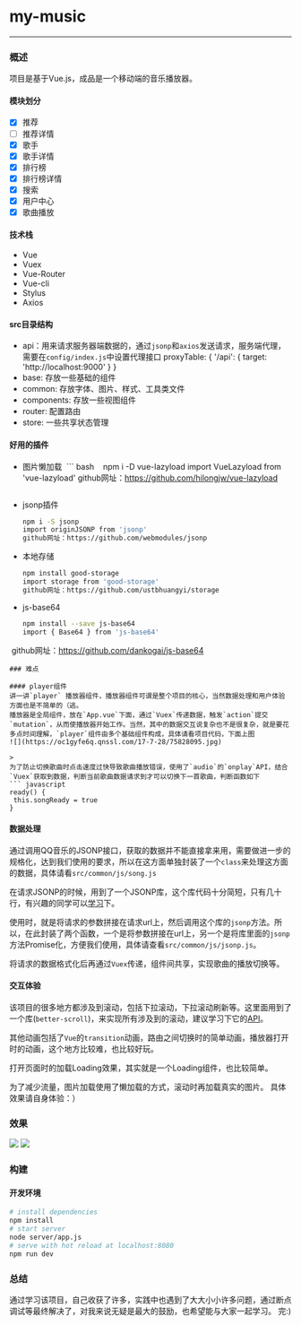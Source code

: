 # my-music

--------
### 概述
项目是基于Vue.js，成品是一个移动端的音乐播放器。
#### 模块划分
> 
* [x] 推荐
* [ ] 推荐详情
* [x] 歌手
* [x] 歌手详情
* [x] 排行榜
* [x] 排行榜详情
* [x] 搜索
* [x] 用户中心
* [x] 歌曲播放
#### 技术栈
> 
*  Vue
*  Vuex
*  Vue-Router
*  Vue-cli
*  Stylus
*  Axios

#### src目录结构
* api：用来请求服务器端数据的，通过`jsonp`和`axios`发送请求，服务端代理，需要在`config/index.js`中设置代理接口
    proxyTable: {
      '/api': {
        target: 'http://localhost:9000'
      }
    }
* base: 存放一些基础的组件 
* common: 存放字体、图片、样式、工具类文件
* components: 存放一些视图组件
* router: 配置路由
* store: 一些共享状态管理
#### 好用的插件
* 图片懒加载
  ``` bash
    npm i -D vue-lazyload
    import VueLazyload from 'vue-lazyload'
    github网址：https://github.com/hilongjw/vue-lazyload
  ```
* jsonp插件
  ``` bash
  npm i -S jsonp
  import originJSONP from 'jsonp'
  github网址：https://github.com/webmodules/jsonp
  ```
* 本地存储
  ``` bash
  npm install good-storage
  import storage from 'good-storage'
  github网址：https://github.com/ustbhuangyi/storage
  ```
* js-base64
  ``` bash
  npm install --save js-base64
  import { Base64 } from 'js-base64'
  github网址：https://github.com/dankogai/js-base64
  ```
  ### 难点

#### player组件
讲一讲`player`	播放器组件，播放器组件可谓是整个项目的核心，当然数据处理和用户体验方面也是不简单的（逃。
播放器是全局组件，放在`App.vue`下面，通过`Vuex`传递数据，触发`action`提交`mutation`，从而使播放器开始工作。当然，其中的数据交互说复杂也不是很复杂，就是要花多点时间理解，`player`组件由多个基础组件构成，具体请看项目代码，下面上图
![](https://oc1gyfe6q.qnssl.com/17-7-28/75828095.jpg)

> 
为了防止切换歌曲时点击速度过快导致歌曲播放错误，使用了`audio`的`onplay`API，结合`Vuex`获取到数据，判断当前歌曲数据请求到才可以切换下一首歌曲，判断函数如下
``` javascript
 ready() {
   this.songReady = true
 }
```
#### 数据处理
通过调用QQ音乐的JSONP接口，获取的数据并不能直接拿来用，需要做进一步的规格化，达到我们使用的要求，所以在这方面单独封装了一个`class`来处理这方面的数据，具体请看`src/common/js/song.js`

在请求JSONP的时候，用到了一个JSONP库，这个库代码十分简短，只有几十行，有兴趣的同学可以[学习](https://github.com/webmodules/jsonp)下。

使用时，就是将请求的参数拼接在请求url上，然后调用这个库的`jsonp`方法。所以，在此封装了两个函数，一个是将参数拼接在url上，另一个是将库里面的`jsonp`方法Promise化，方便我们使用，具体请查看`src/common/js/jsonp.js`。

将请求的数据格式化后再通过`Vuex`传递，组件间共享，实现歌曲的播放切换等。

#### 交互体验
该项目的很多地方都涉及到滚动，包括下拉滚动，下拉滚动刷新等。这里面用到了一个库(`better-scroll`)，来实现所有涉及到的滚动，建议学习下它的[API](https://github.com/ustbhuangyi/better-scroll)。

其他动画包括了`Vue`的`transition`动画，路由之间切换时的简单动画，播放器打开时的动画，这个地方比较难，也比较好玩。

打开页面时的加载Loading效果，其实就是一个Loading组件，也比较简单。

为了减少流量，图片加载使用了懒加载的方式，滚动时再加载真实的图片。
具体效果请自身体验：）

### 效果
![](https://oc1gyfe6q.qnssl.com/17-7-28/29546400.jpg)
![](https://oc1gyfe6q.qnssl.com/17-7-28/80941247.jpg)
### 构建
#### 开发环境

``` bash
# install dependencies
npm install
# start server
node server/app.js
# serve with hot reload at localhost:8080
npm run dev
```
### 总结
通过学习该项目，自己收获了许多，实践中也遇到了大大小小许多问题，通过断点调试等最终解决了，对我来说无疑是最大的鼓励，也希望能与大家一起学习。
完:)

